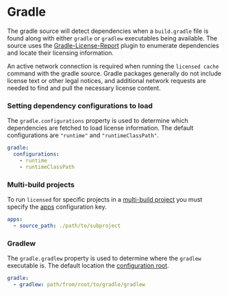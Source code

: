# Gradle

The gradle source will detect dependencies when a `build.gradle` file is found along with either `gradle` or `gradlew` executables being available. The source uses the [Gradle-License-Report](https://github.com/jk1/Gradle-License-Report) plugin to enumerate dependencies and locate their licensing information.

An active network connection is required when running the `licensed cache` command with the gradle source.  Gradle packages generally do not include license text or other legal notices, and additional network requests are needed to find and pull the necessary license content.

### Setting dependency configurations to load

The `gradle.configurations` property is used to determine which dependencies are fetched to load license information.  The default configurations are `"runtime"` and `"runtimeClassPath"`.

```yml
gradle:
  configurations:
    - runtime
    - runtimeClassPath
```
### Multi-build projects

To run `licensed` for specific projects in a [multi-build project](https://docs.gradle.org/current/userguide/multi_project_builds.html) you must specify the [apps](../configuration/application_source.md) configuration key.

```yml
apps:
  - source_path: ./path/to/subproject
```

### Gradlew 

The `gradle.gradlew` property is used to determine where the `gradlew` executable is. The default location the [configuration root](../configuration/configuration_root.md).

```yml
gradle:
  - gradlew: path/from/root/to/gradle/gradlew
```